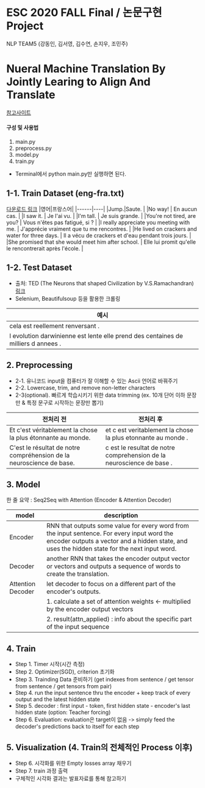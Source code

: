 # ESC 2020 FALL Final / 논문구현 Project
NLP TEAM5 (강동인, 김서영, 김수연, 손지우, 조민주)

# Nueral Machine Translation By Jointly Learing to Align And Translate
[참고사이트](https://pytorch.org/tutorials/intermediate/seq2seq_translation_tutorial.html)

#### 구성 및 사용법
1. main.py
2. preprocess.py
3. model.py
4. train.py
- Terminal에서 python main.py만 실행하면 된다.

## 1-1. Train Dataset (eng-fra.txt)
[다운로드 링크](https://download.pytorch.org/tutorial/data.zip)
|영어|프랑스어|
|------|----|
|Jump.|Saute. |
|No way! | En aucun cas. |
|I saw it. | Je l'ai vu. |
|I'm tall. | Je suis grande. |
|You're not tired, are you? | Vous n'êtes pas fatigué, si ? |
|I really appreciate you meeting with me. | J'apprécie vraiment que tu me rencontres. |
|He lived on crackers and water for three days. | Il a vécu de crackers et d'eau pendant trois jours. |
|She promised that she would meet him after school. | Elle lui promit qu'elle le rencontrerait après l'école. |

## 1-2. Test Dataset 
- 출처: TED (The Neurons that shaped Civilization by V.S.Ramachandran) [링크](https://www.ted.com/talks/vilayanur_ramachandran_the_neurons_that_shaped_civilization?language=ko)
- Selenium, Beautifulsoup 등을 활용한 크롤링

|예시|
|----|
|cela est reellement renversant .|
|l evolution darwinienne est lente elle prend des centaines de milliers d annees .|

## 2. Preprocessing
- 2-1. 유니코드 input을 컴퓨터가 잘 이해할 수 있는 Ascii 언어로 바꿔주기
- 2-2. Lowercase, trim, and remove non-letter characters
- 2-3(optional). 빠르게 학습시키기 위한 data trimming (ex. 10개 단어 이하 문장만 & 특정 문구로 시작하는 문장만 뽑기)

|전처리 전|전처리 후|
|-----|-----|
| Et c'est véritablement la chose la plus étonnante au monde. | et c est veritablement la chose la plus etonnante au monde . |
| C'est le résultat de notre compréhension de la neuroscience de base. | c est le resultat de notre comprehension de la neuroscience de base . | 

## 3. Model
한 줄 요약 : Seq2Seq with Attention (Encoder & Attention Decoder)

|model |description|
|----|----|
|Encoder| RNN that outputs some value for every word from the input sentence. For every input word the encoder outputs a vector and a hidden state, and uses the hidden state for the next input word.|
|Decoder| another RNN that takes the encoder output vector or vectors and outputs a sequence of words to create the translation.|
|Attention Decoder| let decoder to focus on a different part of the encoder's outputs.  |
| | 1. calculate a set of attention weights <- multiplied by the encoder output vectors |
| | 2. result(attn_applied) : info about the specific part of the input sequence |

## 4. Train
- Step 1. Timer 시작(시간 측정)
- Step 2. Optimizer(SGD), criterion 초기화
- Step 3. Trainding Data 준비하기 (get indexes from sentence / get tensor from sentence / get tensors from pair)
- Step 4. run the input sentence thru the encoder + keep track of every output and the latest hidden state
- Step 5. decoder : first input - <SOS> token, first hidden state - encoder's last hidden state (option: Teacher forcing)
- Step 6. Evaluation: evaluation은 target이 없음 -> simply feed the decoder's predictions back to itself for each step

## 5. Visualization (4. Train의 전체적인 Process 이후)
- Step 6. 시각화를 위한 Empty losses array 채우기
- Step 7. train 과정 출력
- 구체적인 시각화 결과는 발표자료를 통해 참고하기
